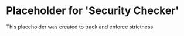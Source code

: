﻿# Placeholder for 'Security Checker'
This placeholder was created to track and enforce strictness.
